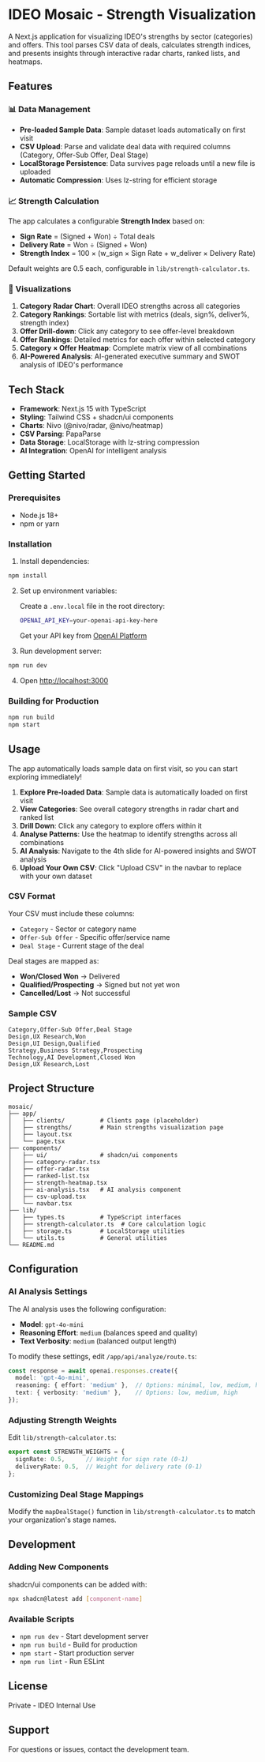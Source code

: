 # IDEO Mosaic - Strength Visualization

A Next.js application for visualizing IDEO's strengths by sector (categories) and offers. This tool parses CSV data of deals, calculates strength indices, and presents insights through interactive radar charts, ranked lists, and heatmaps.

## Features

### 📊 Data Management
- **Pre-loaded Sample Data**: Sample dataset loads automatically on first visit
- **CSV Upload**: Parse and validate deal data with required columns (Category, Offer-Sub Offer, Deal Stage)
- **LocalStorage Persistence**: Data survives page reloads until a new file is uploaded
- **Automatic Compression**: Uses lz-string for efficient storage

### 📈 Strength Calculation
The app calculates a configurable **Strength Index** based on:
- **Sign Rate** = (Signed + Won) ÷ Total deals
- **Delivery Rate** = Won ÷ (Signed + Won)
- **Strength Index** = 100 × (w_sign × Sign Rate + w_deliver × Delivery Rate)

Default weights are 0.5 each, configurable in `lib/strength-calculator.ts`.

### 🎯 Visualizations

1. **Category Radar Chart**: Overall IDEO strengths across all categories
2. **Category Rankings**: Sortable list with metrics (deals, sign%, deliver%, strength index)
3. **Offer Drill-down**: Click any category to see offer-level breakdown
4. **Offer Rankings**: Detailed metrics for each offer within selected category
5. **Category × Offer Heatmap**: Complete matrix view of all combinations
6. **AI-Powered Analysis**: AI-generated executive summary and SWOT analysis of IDEO's performance

## Tech Stack

- **Framework**: Next.js 15 with TypeScript
- **Styling**: Tailwind CSS + shadcn/ui components
- **Charts**: Nivo (@nivo/radar, @nivo/heatmap)
- **CSV Parsing**: PapaParse
- **Data Storage**: LocalStorage with lz-string compression
- **AI Integration**: OpenAI for intelligent analysis

## Getting Started

### Prerequisites
- Node.js 18+ 
- npm or yarn

### Installation

1. Install dependencies:
```bash
npm install
```

2. Set up environment variables:
   
   Create a `.env.local` file in the root directory:
   ```bash
   OPENAI_API_KEY=your-openai-api-key-here
   ```
   
   Get your API key from [OpenAI Platform](https://platform.openai.com/api-keys)

3. Run development server:
```bash
npm run dev
```

4. Open [http://localhost:3000](http://localhost:3000)

### Building for Production

```bash
npm run build
npm start
```

## Usage

The app automatically loads sample data on first visit, so you can start exploring immediately!

1. **Explore Pre-loaded Data**: Sample data is automatically loaded on first visit
2. **View Categories**: See overall category strengths in radar chart and ranked list
3. **Drill Down**: Click any category to explore offers within it
4. **Analyse Patterns**: Use the heatmap to identify strengths across all combinations
5. **AI Analysis**: Navigate to the 4th slide for AI-powered insights and SWOT analysis
6. **Upload Your Own CSV**: Click "Upload CSV" in the navbar to replace with your own dataset

### CSV Format

Your CSV must include these columns:
- `Category` - Sector or category name
- `Offer-Sub Offer` - Specific offer/service name  
- `Deal Stage` - Current stage of the deal

Deal stages are mapped as:
- **Won/Closed Won** → Delivered
- **Qualified/Prospecting** → Signed but not yet won
- **Cancelled/Lost** → Not successful

### Sample CSV

```csv
Category,Offer-Sub Offer,Deal Stage
Design,UX Research,Won
Design,UI Design,Qualified
Strategy,Business Strategy,Prospecting
Technology,AI Development,Closed Won
Design,UX Research,Lost
```

## Project Structure

```
mosaic/
├── app/
│   ├── clients/          # Clients page (placeholder)
│   ├── strengths/        # Main strengths visualization page
│   ├── layout.tsx
│   └── page.tsx
├── components/
│   ├── ui/               # shadcn/ui components
│   ├── category-radar.tsx
│   ├── offer-radar.tsx
│   ├── ranked-list.tsx
│   ├── strength-heatmap.tsx
│   ├── ai-analysis.tsx   # AI analysis component
│   ├── csv-upload.tsx
│   └── navbar.tsx
├── lib/
│   ├── types.ts          # TypeScript interfaces
│   ├── strength-calculator.ts  # Core calculation logic
│   ├── storage.ts        # LocalStorage utilities
│   └── utils.ts          # General utilities
└── README.md
```

## Configuration

### AI Analysis Settings

The AI analysis uses the following configuration:
- **Model**: `gpt-4o-mini`
- **Reasoning Effort**: `medium` (balances speed and quality)
- **Text Verbosity**: `medium` (balanced output length)

To modify these settings, edit `/app/api/analyze/route.ts`:

```typescript
const response = await openai.responses.create({
  model: 'gpt-4o-mini',
  reasoning: { effort: 'medium' },  // Options: minimal, low, medium, high
  text: { verbosity: 'medium' },    // Options: low, medium, high
});
```

### Adjusting Strength Weights

Edit `lib/strength-calculator.ts`:

```typescript
export const STRENGTH_WEIGHTS = {
  signRate: 0.5,      // Weight for sign rate (0-1)
  deliveryRate: 0.5,  // Weight for delivery rate (0-1)
};
```

### Customizing Deal Stage Mappings

Modify the `mapDealStage()` function in `lib/strength-calculator.ts` to match your organization's stage names.

## Development

### Adding New Components

shadcn/ui components can be added with:

```bash
npx shadcn@latest add [component-name]
```

### Available Scripts

- `npm run dev` - Start development server
- `npm run build` - Build for production
- `npm start` - Start production server
- `npm run lint` - Run ESLint

## License

Private - IDEO Internal Use

## Support

For questions or issues, contact the development team.
